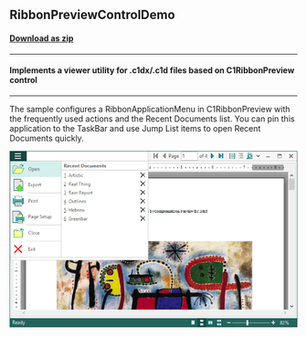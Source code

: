 ## RibbonPreviewControlDemo
#### [Download as zip](https://grapecity.github.io/DownGit/#/home?url=https://github.com/GrapeCity/ComponentOne-WinForms-Samples/tree/master/Core\PrintDocument\RibbonPreviewControlDemo)
____
#### Implements a viewer utility for .c1dx/.c1d files based on C1RibbonPreview control
____
The sample configures a RibbonApplicationMenu in C1RibbonPreview with the frequently used actions and the Recent Documents list.
You can pin this application to the TaskBar and use Jump List items to open Recent Documents quickly.

![screenshot](screenshot.PNG)
